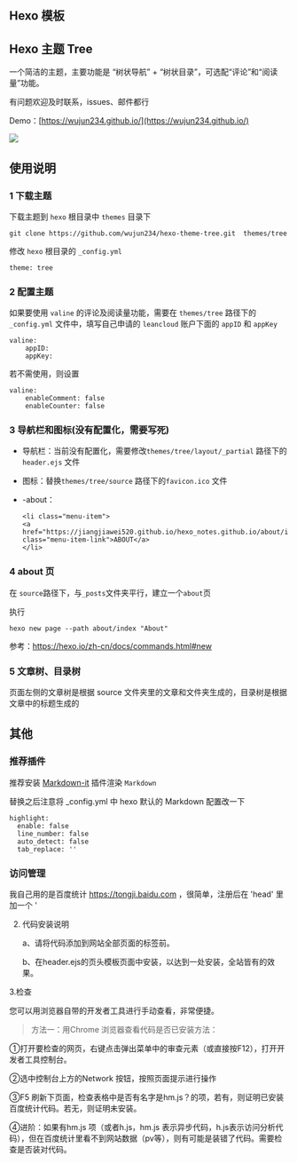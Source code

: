## Hexo 模板
## Hexo 主题 Tree

一个简洁的主题，主要功能是 “树状导航” + “树状目录”，可选配“评论”和“阅读量”功能。

有问题欢迎及时联系，issues、邮件都行

Demo：[https://wujun234.github.io/](https://wujun234.github.io/)

![](source/Tree.png)

## 使用说明

### 1 下载主题

下载主题到 `hexo` 根目录中 `themes` 目录下
```
git clone https://github.com/wujun234/hexo-theme-tree.git  themes/tree
```

修改 `hexo` 根目录的 `_config.yml`
```
theme: tree
```
### 2 配置主题

如果要使用 `valine` 的评论及阅读量功能，需要在 `themes/tree` 路径下的 `_config.yml` 文件中，填写自己申请的 `leancloud` 账户下面的 `appID` 和 `appKey`

```
valine:
    appID: 
    appKey: 
```

若不需使用，则设置
```
valine:
    enableComment: false 
    enableCounter: false
```

### 3 导航栏和图标(没有配置化，需要写死)
- 导航栏：当前没有配置化，需要修改`themes/tree/layout/_partial` 路径下的 `header.ejs` 文件
- 图标：替换`themes/tree/source` 路径下的`favicon.ico` 文件

- -about：

  ```
  <li class="menu-item">
  <a href="https://jiangjiawei520.github.io/hexo_notes.github.io/about/index.html" class="menu-item-link">ABOUT</a>
  </li>
  ```

  

### 4 about 页
在 `source`路径下，与`_posts`文件夹平行，建立一个`about`页

执行
```
hexo new page --path about/index "About"
```
参考：https://hexo.io/zh-cn/docs/commands.html#new

### 5 文章树、目录树
页面左侧的文章树是根据 source 文件夹里的文章和文件夹生成的，目录树是根据文章中的标题生成的

## 其他
###  推荐插件

推荐安装 [Markdown-it](https://github.com/markdown-it/markdown-it) 插件渲染 `Markdown`

替换之后注意将 \_config.yml 中 hexo 默认的 Markdown 配置改一下
```
highlight:
  enable: false
  line_number: false
  auto_detect: false
  tab_replace: ''
```

### 访问管理
我自己用的是百度统计 https://tongji.baidu.com ，很简单，注册后在 'head' 里加一个 '<script>' 块就行了
1. 新版统计代码获取

<script>
var _hmt = _hmt || [];
(function() {
  var hm = document.createElement("script");
  hm.src = "https://hm.baidu.com/hm.js?xxxxxxxxxxxxxxxxxx";
  var s = document.getElementsByTagName("script")[0]; 
  s.parentNode.insertBefore(hm, s);
})();
</script>

2. 代码安装说明

      a、请将代码添加到网站全部页面的</head>标签前。

      b、在header.ejs的页头模板页面中安装，以达到一处安装，全站皆有的效果。



 3.检查

您可以用浏览器自带的开发者工具进行手动查看，非常便捷。

> 方法一：用Chrome 浏览器查看代码是否已安装方法：

①打开要检查的网页，右键点击弹出菜单中的审查元素（或直接按F12），打开开发者工具控制台。

②选中控制台上方的Network 按钮，按照页面提示进行操作

③F5 刷新下页面，检查表格中是否有名字是hm.js？的项，若有，则证明已安装百度统计代码。若无，则证明未安装。

④进阶：如果有hm.js 项（或者h.js，hm.js 表示异步代码，h.js表示访问分析代码），但在百度统计里看不到网站数据（pv等），则有可能是装错了代码。需要检查是否装对代码。

